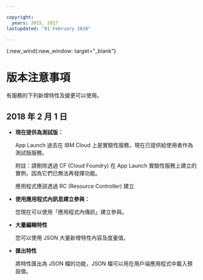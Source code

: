 ```yaml
---

copyright:
  years: 2015, 2017
lastupdated: "01 February 2018"

---
```


{:new_wind{:new_window: target="_blank"}

# 版本注意事項
有服務的下列新增特性及變更可以使用。 

## 2018 年 2 月 1 日

- **現在提供為測試版：** 

   App Launch 過去在 IBM Cloud 上是實驗性服務，現在已提供給使用者作為測試版服務。   
   
   附註：請刪除透過 CF (Cloud Foundry) 在 App Launch 實驗性服務上建立的實例，因為它們已無法再發揮功能。 
   
   應用程式應該透過 RC (Resource Controller) 建立

- **使用應用程式內訊息建立參與：**
    
	您現在可以使用「應用程式內傳訊」建立參與。 

<!-- **Creating an engagement using Push Messages:** -->
    
<!--	You can create an engagement using Push Messaging. -->

- **大量編輯特性**
    
	您可以使用 JSON 大量新增特性內容及度量值。

- **匯出特性**
    
	將特性匯出為 JSON 檔的功能，JSON 檔可以用在用戶端應用程式中載入預設值。

